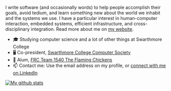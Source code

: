 I write software (and occasionally words) to help people accomplish their goals, avoid tedium, and learn something new about the world we inhabit and the systems we use. I have a particular interest in human-computer interaction, embedded systems, efficient infrastructure, and cross-disciplinary integration. Read more about me on [my website](https://robinsonz.me).

* 🎓 Studying computer science and a lot of other things at Swarthmore College
* 🖥 Co-president, [Swarthmore College Computer Society](https://www.sccs.swarthmore.edu/)
* 🤖 Alum, [FRC Team 1540 The Flaming Chickens](https://team1540.org)
* 📫 Contact me: Use the email address on my profile, or [connect with me on LinkedIn](https://www.linkedin.com/in/robinsonz/)

[![My github stats](https://github-readme-stats.vercel.app/api?username=robinsonz&include_all_commits=true&count_private=true&show_icons=true&hide=stars&theme=dark&hide_border=true&bg_color=0D1118)](https://github.com/anuraghazra/github-readme-stats)

